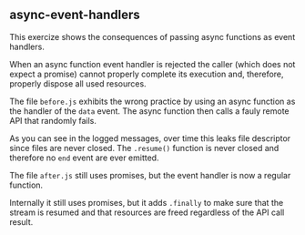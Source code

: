 ## async-event-handlers

This exercize shows the consequences of passing async functions as event handlers.

When an async function event handler is rejected the caller (which does not expect a promise) cannot properly complete its
execution and, therefore, properly dispose all used resources.

The file `before.js` exhibits the wrong practice by using an async function as the handler of the `data` event. 
The async function then calls a fauly remote API that randomly fails. 

As you can see in the logged messages, over time this leaks file descriptor since files are never closed. 
The `.resume()` function is never closed and therefore no `end` event are ever emitted.

The file `after.js` still uses promises, but the event handler is now a regular function. 

Internally it still uses promises, but it adds `.finally` to make sure that the stream is resumed and that resources are freed regardless of the API call result.
